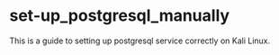 # set-up_postgresql_manually
This is a guide to setting up postgresql service correctly on Kali Linux.
